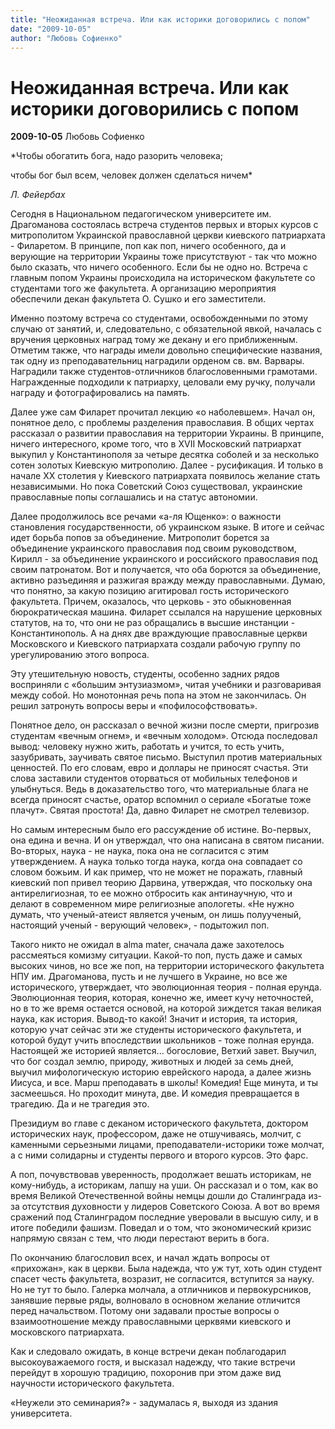 ```yaml
---
title: "Неожиданная встреча. Или как историки договорились с попом"
date: "2009-10-05"
author: "Любовь Софиенко"
---
```


# Неожиданная встреча. Или как историки договорились с попом

**2009-10-05** Любовь Софиенко

*Чтобы обогатить бога, надо разорить человека;

чтобы бог был всем, человек должен сделаться ничем*

*Л. Фейербах*

Сегодня в Национальном педагогическом университете им. Драгоманова состоялась встреча студентов первых и вторых курсов с митрополитом Украинской православной церкви киевского патриархата - Филаретом. В принципе, поп как поп, ничего особенного, да и верующие на территории Украины тоже присутствуют - так что можно было сказать, что ничего особенного. Если бы не одно но. Встреча с главным попом Украины происходила на историческом факультете со студентами того же факультета. А организацию мероприятия обеспечили декан факультета О. Сушко и его заместители.

Именно поэтому встреча со студентами, освобожденными по этому случаю от занятий, и, следовательно, с обязательной явкой, началась с вручения церковных наград тому же декану и его приближенным. Отметим также, что награды имели довольно специфические названия, так одну из преподавательниц наградили орденом св. вм. Варвары. Наградили также студентов-отличников благословенными грамотами. Награжденные подходили к патриарху, целовали ему ручку, получали награду и фотографировались на память.

Далее уже сам Филарет прочитал лекцию «о наболевшем». Начал он, понятное дело, с проблемы разделения православия. В общих чертах рассказал о развитии православия на территории Украины. В принципе, ничего интересного, кроме того, что в XVII Московский патриархат выкупил у Константинополя за четыре десятка соболей и за несколько сотен золотых Киевскую митрополию. Далее - русификация. И только в начале ХХ столетия у Киевского патриархата появилось желание стать независимыми. Но пока Советский Союз существовал, украинские православные попы соглашались и на статус автономии.

Далее продолжилось все речами «а-ля Ющенко»: о важности становления государственности, об украинском языке. В итоге и сейчас идет борьба попов за объединение. Митрополит борется за объединение украинского православия под своим руководством, Кирилл - за объединение украинского и российского православия под своим патронатом. Вот и получается, что оба борются за объединение, активно разъединяя и разжигая вражду между православными. Думаю, что понятно, за какую позицию агитировал гость исторического факультета. Причем, оказалось, что церковь - это обыкновенная бюрократическая машина. Филарет ссылался на нарушение церковных статутов, на то, что они не раз обращались в высшие инстанции - Константинополь. А на днях две враждующие православные церкви Московского и Киевского патриархата создали рабочую группу по урегулированию этого вопроса.

Эту утешительную новость, студенты, особенно задних рядов восприняли с «большим энтузиазмом», читая учебники и разговаривая между собой. Но монотонная речь попа на этом не закончилась. Он решил затронуть вопросы веры и «пофилософствовать».

Понятное дело, он рассказал о вечной жизни после смерти, пригрозив студентам «вечным огнем», и «вечным холодом». Отсюда последовал вывод: человеку нужно жить, работать и учится, то есть учить, зазубривать, заучивать святое письмо. Выступил против материальных ценностей. По его словам, евро и доллары не приносят счастья. Эти слова заставили студентов оторваться от мобильных телефонов и улыбнуться. Ведь в доказательство того, что материальные блага не всегда приносят счастье, оратор вспомнил о сериале «Богатые тоже плачут». Святая простота! Да, давно Филарет не смотрел телевизор.

Но самым интересным было его рассуждение об истине. Во-первых, она едина и вечна. И он утверждал, что она написана в святом писании. Во-вторых, наука - не наука, пока она не согласится с этим утверждением. А наука только тогда наука, когда она совпадает со словом божьим. И как пример, что не может не поражать, главный киевский поп привел теорию Дарвина, утверждая, что поскольку она антирелигиозная, то ее можно отбросить как антинаучную, что и делают в современном мире религиозные апологеты. «Не нужно думать, что ученый-атеист является ученым, он лишь полуученый, настоящий ученый - верующий человек», - подытожил поп.

Такого никто не ожидал в alma mater, сначала даже захотелось рассмеяться комизму ситуации. Какой-то поп, пусть даже и самых высоких чинов, но все же поп, на территории исторического факультета НПУ им. Драгоманова, пусть и не лучшего в Украине, но все же исторического, утверждает, что эволюционная теория - полная ерунда. Эволюционная теория, которая, конечно же, имеет кучу неточностей, но в то же время остается основой, на которой зиждется такая великая наука, как история. Вывод-то какой! Значит и история, та история, которую учат сейчас эти же студенты исторического факультета, и которой будут учить впоследствии школьников - тоже полная ерунда. Настоящей же историей является... богословие, Ветхий завет. Выучил, что бог создал землю, природу, животных и людей за семь дней, выучил мифологическую историю еврейского народа, а далее жизнь Иисуса, и все. Марш преподавать в школы! Комедия! Еще минута, и ты засмеешься. Но проходит минута, две. И комедия превращается в трагедию. Да и не трагедия это.

Президиум во главе с деканом исторического факультета, доктором исторических наук, профессором, даже не отшучиваясь, молчит, с каменными серьезными лицами, преподаватели-историки тоже молчат, а с ними солидарны и студенты первого и второго курсов. Это фарс.

А поп, почувствовав уверенность, продолжает вешать историкам, не кому-нибудь, а историкам, лапшу на уши. Он рассказал и о том, как во время Великой Отечественной войны немцы дошли до Сталинграда из-за отсутствия духовности у лидеров Советского Союза. А вот во время сражений под Сталинградом последние уверовали в высшую силу, и в итоге победили фашизм. Поведал и о том, что экономический кризис напрямую связан с тем, что люди перестают верить в бога.

По окончанию благословил всех, и начал ждать вопросы от «прихожан», как в церкви. Была надежда, что уж тут, хоть один студент спасет честь факультета, возразит, не согласится, вступится за науку. Но не тут то было. Галерка молчала, а отличников и первокурсников, занявшие первые ряды, волновало в основном желание отличится перед начальством. Потому они задавали простые вопросы о взаимоотношение между православными церквями киевского и московского патриархата.

Как и следовало ожидать, в конце встречи декан поблагодарил высокоуважаемого гостя, и высказал надежду, что такие встречи перейдут в хорошую традицию, похоронив при этом даже вид научности исторического факультета.

«Неужели это семинария?» - задумалась я, выходя из здания университета.